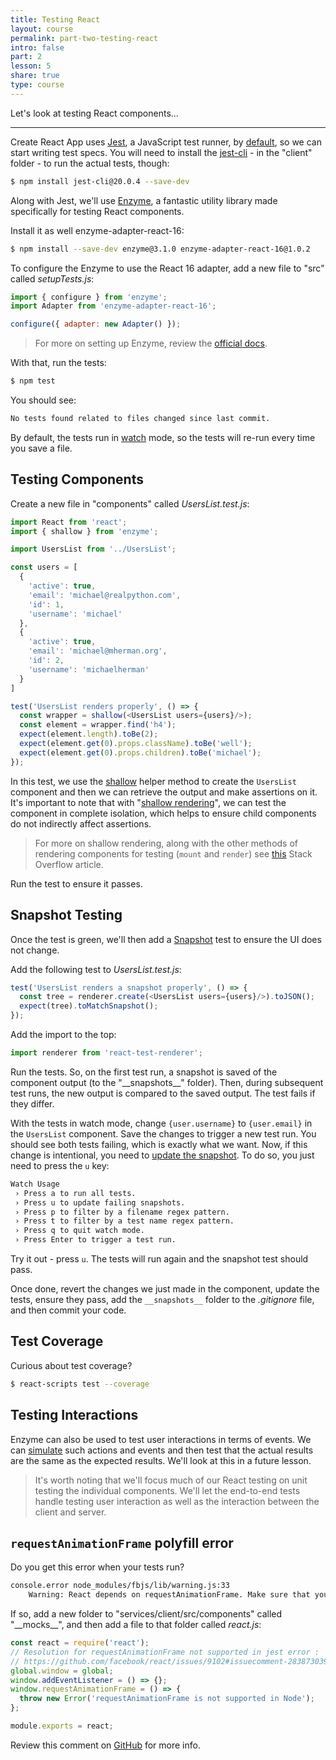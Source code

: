 ```yaml
---
title: Testing React
layout: course
permalink: part-two-testing-react
intro: false
part: 2
lesson: 5
share: true
type: course
---
```


Let's look at testing React components...

---

Create React App uses [Jest](https://facebook.github.io/jest/), a JavaScript test runner, by [default](https://github.com/facebookincubator/create-react-app/blob/master/packages/react-scripts/template/README.md#running-tests), so we can start writing test specs. You will need to install the [jest-cli](https://www.npmjs.com/package/jest-cli) - in the "client" folder - to run the actual tests, though:

```sh
$ npm install jest-cli@20.0.4 --save-dev
```

Along with Jest, we'll use [Enzyme](https://github.com/airbnb/enzyme), a fantastic utility library made specifically for testing React components.

Install it as well enzyme-adapter-react-16:

```sh
$ npm install --save-dev enzyme@3.1.0 enzyme-adapter-react-16@1.0.2
```

To configure the Enzyme to use the React 16 adapter, add a new file to "src" called *setupTests.js*:

```javascript
import { configure } from 'enzyme';
import Adapter from 'enzyme-adapter-react-16';

configure({ adapter: new Adapter() });
```

> For more on setting up Enzyme, review the [official docs](http://airbnb.io/enzyme/#installation).

With that, run the tests:

```sh
$ npm test
```

You should see:

```sh
No tests found related to files changed since last commit.
```

By default, the tests run in [watch](http://facebook.github.io/jest/docs/en/cli.html#watch) mode, so the tests will re-run every time you save a file.

## Testing Components

Create a new file in "components" called *UsersList.test.js*:

```javascript
import React from 'react';
import { shallow } from 'enzyme';

import UsersList from '../UsersList';

const users = [
  {
    'active': true,
    'email': 'michael@realpython.com',
    'id': 1,
    'username': 'michael'
  },
  {
    'active': true,
    'email': 'michael@mherman.org',
    'id': 2,
    'username': 'michaelherman'
  }
]

test('UsersList renders properly', () => {
  const wrapper = shallow(<UsersList users={users}/>);
  const element = wrapper.find('h4');
  expect(element.length).toBe(2);
  expect(element.get(0).props.className).toBe('well');
  expect(element.get(0).props.children).toBe('michael');
});
```

In this test, we use the [shallow](http://airbnb.io/enzyme/docs/api/shallow.html) helper method to create the `UsersList` component and then we can retrieve the output and make assertions on it. It's important to note that with "[shallow rendering](https://reactjs.org/docs/shallow-renderer.html)", we can test the component in complete isolation, which helps to ensure child components do not indirectly affect assertions.

> For more on shallow rendering, along with the other methods of rendering components for testing (`mount` and `render`) see [this](https://stackoverflow.com/a/38747914/1799408) Stack Overflow article.

Run the test to ensure it passes.

## Snapshot Testing

Once the test is green, we'll then add a [Snapshot](http://facebook.github.io/jest/docs/en/snapshot-testing.html) test to ensure the UI does not change.

Add the following test to *UsersList.test.js*:

```javascript
test('UsersList renders a snapshot properly', () => {
  const tree = renderer.create(<UsersList users={users}/>).toJSON();
  expect(tree).toMatchSnapshot();
});
```

Add the import to the top:

```javascript
import renderer from 'react-test-renderer';
```

Run the tests. So, on the first test run, a snapshot is saved of the component output (to the "\_\_snapshots\_\_" folder). Then, during subsequent test runs, the new output is compared to the saved output. The test fails if they differ.

With the tests in watch mode, change `{user.username}` to `{user.email}` in the `UsersList` component. Save the changes to trigger a new test run. You should see both tests failing, which is exactly what we want. Now, if this change is intentional, you need to [update the snapshot](http://facebook.github.io/jest/docs/en/snapshot-testing.html#updating-snapshots). To do so, you just need to press the `u` key:

```sh
Watch Usage
 › Press a to run all tests.
 › Press u to update failing snapshots.
 › Press p to filter by a filename regex pattern.
 › Press t to filter by a test name regex pattern.
 › Press q to quit watch mode.
 › Press Enter to trigger a test run.
```

Try it out - press `u`. The tests will run again and the snapshot test should pass.

Once done, revert the changes we just made in the component, update the tests, ensure they pass, add the `__snapshots__` folder to the *.gitignore* file, and then commit your code.

## Test Coverage

Curious about test coverage?

```sh
$ react-scripts test --coverage
```

## Testing Interactions

Enzyme can also be used to test user interactions in terms of events. We can [simulate](http://airbnb.io/enzyme/docs/api/ReactWrapper/simulate.html) such actions and events and then test that the actual results are the same as the expected results. We'll look at this in a future lesson.

> It's worth noting that we'll focus much of our React testing on unit testing the individual components. We'll let the end-to-end tests handle testing user interaction as well as the interaction between the client and server.  

## `requestAnimationFrame` polyfill error

Do you get this error when your tests run?

```sh
console.error node_modules/fbjs/lib/warning.js:33
    Warning: React depends on requestAnimationFrame. Make sure that you load a polyfill in older browsers. http://fb.me/react-polyfills
```

If so, add a new folder to "services/client/src/components" called "\_\_mocks\_\_", and then add a file to that folder called *react.js*:

```javascript
const react = require('react');
// Resolution for requestAnimationFrame not supported in jest error :
// https://github.com/facebook/react/issues/9102#issuecomment-283873039
global.window = global;
window.addEventListener = () => {};
window.requestAnimationFrame = () => {
  throw new Error('requestAnimationFrame is not supported in Node');
};

module.exports = react;
```

Review this comment on [GitHub](https://github.com/facebook/react/issues/9102#issuecomment-283873039) for more info.
